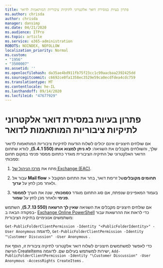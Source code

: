 ```yaml
---
title: פתרון בעיות במסירת דואר אלקטרוני לתיקיות ציבוריות המותאמות לדואר
ms.author: chrisda
author: chrisda
manager: dansimp
ms.date: 04/21/2020
ms.audience: ITPro
ms.topic: article
ms.service: o365-administration
ROBOTS: NOINDEX, NOFOLLOW
localization_priority: Normal
ms.custom:
- "1956"
- "3500007"
ms.assetid: ''
ms.openlocfilehash: da35ae4bd911fb75f23cc1c99aacbaa2392425dd
ms.sourcegitcommit: c6692ce0fa1358ec3529e59ca0ecdfdea4cdc759
ms.translationtype: MT
ms.contentlocale: he-IL
ms.lasthandoff: 09/14/2020
ms.locfileid: "47677929"
---
```

# <a name="fix-email-delivery-issues-to-mail-enabled-public-folders"></a>פתרון בעיות במסירת דואר אלקטרוני לתיקיות ציבוריות המותאמות לדואר

אם שולחים חיצוניים אינם יכולים לשלוח הודעות לתיקיות ציבוריות המותאמות לדואר שלך, והשולחים מקבלים את השגיאה: **לא ניתן למצוא אותו (550 5.4.1)**, לוודא שתחום הדואר האלקטרוני של התיקיה הציבורית מוגדר כתחום ממסר פנימי במקום תחום סמכותי:

1. פתח את [מרכז הניהול של Exchange (EAC)](https://docs.microsoft.com/Exchange/exchange-admin-center).

2. עבור אל **Mail flow** \> **תחומים מקובלים**של זרימת דואר, בחר את התחום המקובל ולאחר מכן לחץ על **ערוך**.

3. בעמוד המאפיינים שנפתח, אם סוג התחום מוגדר **כסמכותי**, שנה את הערך **לממסר פנימי** ולאחר מכן לחץ על **שמור**.

אם שולחים חיצוניים מקבלים את השגיאה **שאין לך הרשאה (550 5.7.13)**, השתמש בפקודה הבאה ב- [Exchange Online PowerShell](https://docs.microsoft.com/powershell/exchange/exchange-online/connect-to-exchange-online-powershell/connect-to-exchange-online-powershell) כדי לראות את ההרשאות עבור משתמשים אנונימיים בתיקיה הציבורית:

`Get-PublicFolderClientPermission -Identity "<PublicFolderIdentity>" -User Anonymous` לדוגמה, `Get-PublicFolderClientPermission -Identity "\Customer Discussion" -User Anonymous` .

כדי לאפשר למשתמשים חיצוניים לשלוח דואר אלקטרוני לתיקיה ציבורית זו, הוסף את הגישה CreateItems ישירות למשתמש בעילום שם. לדוגמה, `Add-PublicFolderClientPermission -Identity "\Customer Discussion" -User Anonymous -AccessRights CreateItems` .
